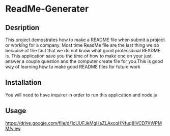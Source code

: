 # ReadMe-Generater

## Desription 

This project demostrates how to make a README file when submit a project or working for a company. Most time ReadMe file are the last thing we do because of the fact that we do not know what good professional README is. This application save you the time of how to make one on your just answer a couple question and the computer create file for you.This is good way of learning how to make good README files for future work

## Installation

You will need to have inquirer in order to run this application and node.js

## Usage

https://drive.google.com/file/d/1cUUFJkMgHaZLAxcqHNfuq8IVCD7XWPMM/view
